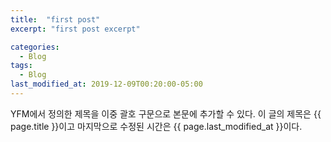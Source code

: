 ```yaml
---
title:  "first post"
excerpt: "first post excerpt"

categories:
  - Blog
tags:
  - Blog
last_modified_at: 2019-12-09T00:20:00-05:00
---
```



YFM에서 정의한 제목을 이중 괄호 구문으로 본문에 추가할 수 있다.
이 글의 제목은 {{ page.title }}이고
마지막으로 수정된 시간은 {{ page.last_modified_at }}이다.